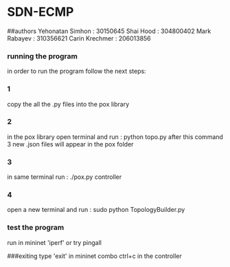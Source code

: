 # SDN-ECMP

##authors
Yehonatan Simhon : 30150645
Shai Hood : 304800402
Mark Rabayev : 310356621
Carin Krechmer : 206013856

### running the program
in order to run the program follow the next steps:

### 1
copy the all the .py files into the pox library
### 2
in the pox library open terminal and run : python topo.py
after this command 3 new .json files will appear in the pox folder
### 3
in same terminal run : ./pox.py controller
### 4
open a new terminal and run : sudo python TopologyBuilder.py
### test the program
run in mininet 'iperf'
or try pingall

###exiting
type 'exit' in mininet
combo ctrl+c in the controller